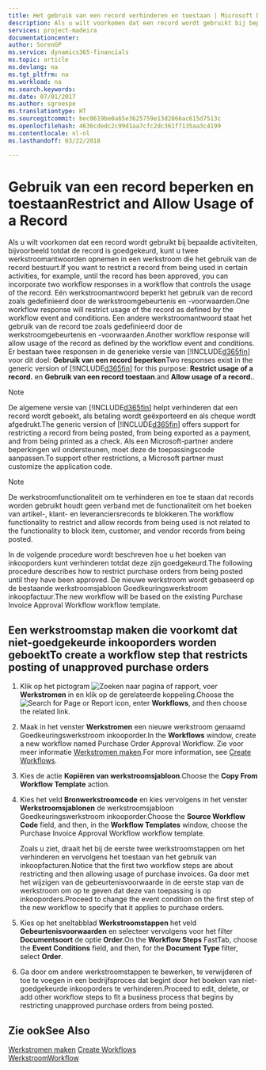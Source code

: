 ```yaml
---
title: Het gebruik van een record verhinderen en toestaan | Microsoft Docs
description: Als u wilt voorkomen dat een record wordt gebruikt bij bepaalde activiteiten, bijvoorbeeld totdat de record is goedgekeurd, kunt u twee werkstroomantwoorden opnemen in een werkstroom die het gebruik van de record bestuurt.
services: project-madeira
documentationcenter: 
author: SorenGP
ms.service: dynamics365-financials
ms.topic: article
ms.devlang: na
ms.tgt_pltfrm: na
ms.workload: na
ms.search.keywords: 
ms.date: 07/01/2017
ms.author: sgroespe
ms.translationtype: HT
ms.sourcegitcommit: bec0619be0a65e3625759e13d2866ac615d7513c
ms.openlocfilehash: 4636cdedc2c99d1aa7cfc2dc361f7135aa3c4199
ms.contentlocale: nl-nl
ms.lasthandoff: 03/22/2018

---
```

# <a name="restrict-and-allow-usage-of-a-record"></a><span data-ttu-id="c96b4-103">Gebruik van een record beperken en toestaan</span><span class="sxs-lookup"><span data-stu-id="c96b4-103">Restrict and Allow Usage of a Record</span></span>
<span data-ttu-id="c96b4-104">Als u wilt voorkomen dat een record wordt gebruikt bij bepaalde activiteiten, bijvoorbeeld totdat de record is goedgekeurd, kunt u twee werkstroomantwoorden opnemen in een werkstroom die het gebruik van de record bestuurt.</span><span class="sxs-lookup"><span data-stu-id="c96b4-104">If you want to restrict a record from being used in certain activities, for example, until the record has been approved, you can incorporate two workflow responses in a workflow that controls the usage of the record.</span></span> <span data-ttu-id="c96b4-105">Eén werkstroomantwoord beperkt het gebruik van de record zoals gedefinieerd door de werkstroomgebeurtenis en -voorwaarden.</span><span class="sxs-lookup"><span data-stu-id="c96b4-105">One workflow response will restrict usage of the record as defined by the workflow event and conditions.</span></span> <span data-ttu-id="c96b4-106">Een andere werkstroomantwoord staat het gebruik van de record toe zoals gedefinieerd door de werkstroomgebeurtenis en -voorwaarden.</span><span class="sxs-lookup"><span data-stu-id="c96b4-106">Another workflow response will allow usage of the record as defined by the workflow event and conditions.</span></span> <span data-ttu-id="c96b4-107">Er bestaan twee responsen in de generieke versie van [!INCLUDE[d365fin](includes/d365fin_md.md)] voor dit doel: **Gebruik van een record beperken**</span><span class="sxs-lookup"><span data-stu-id="c96b4-107">Two responses exist in the generic version of [!INCLUDE[d365fin](includes/d365fin_md.md)] for this purpose: **Restrict usage of a record.**</span></span> <span data-ttu-id="c96b4-108">en **Gebruik van een record toestaan**.</span><span class="sxs-lookup"><span data-stu-id="c96b4-108">and **Allow usage of a record.**.</span></span>

> [!NOTE]  
>  <span data-ttu-id="c96b4-109">De algemene versie van [!INCLUDE[d365fin](includes/d365fin_md.md)] helpt verhinderen dat een record wordt geboekt, als betaling wordt geëxporteerd en als cheque wordt afgedrukt.</span><span class="sxs-lookup"><span data-stu-id="c96b4-109">The generic version of [!INCLUDE[d365fin](includes/d365fin_md.md)] offers support for restricting a record from being posted, from being exported as a payment, and from being printed as a check.</span></span> <span data-ttu-id="c96b4-110">Als een Microsoft-partner andere beperkingen wil ondersteunen, moet deze de toepassingscode aanpassen.</span><span class="sxs-lookup"><span data-stu-id="c96b4-110">To support other restrictions, a Microsoft partner must customize the application code.</span></span>  

> [!NOTE]  
>  <span data-ttu-id="c96b4-111">De werkstroomfunctionaliteit om te verhinderen en toe te staan dat records worden gebruikt houdt geen verband met de functionaliteit om het boeken van artikel-, klant- en leveranciersrecords te blokkeren.</span><span class="sxs-lookup"><span data-stu-id="c96b4-111">The workflow functionality to restrict and allow records from being used is not related to the functionality to block item, customer, and vendor records from being posted.</span></span>

<span data-ttu-id="c96b4-112">In de volgende procedure wordt beschreven hoe u het boeken van inkooporders kunt verhinderen totdat deze zijn goedgekeurd.</span><span class="sxs-lookup"><span data-stu-id="c96b4-112">The following procedure describes how to restrict purchase orders from being posted until they have been approved.</span></span> <span data-ttu-id="c96b4-113">De nieuwe werkstroom wordt gebaseerd op de bestaande werkstroomsjabloon Goedkeuringswerkstroom inkoopfactuur.</span><span class="sxs-lookup"><span data-stu-id="c96b4-113">The new workflow will be based on the existing Purchase Invoice Approval Workflow workflow template.</span></span>  

## <a name="to-create-a-workflow-step-that-restricts-posting-of-unapproved-purchase-orders"></a><span data-ttu-id="c96b4-114">Een werkstroomstap maken die voorkomt dat niet-goedgekeurde inkooporders worden geboekt</span><span class="sxs-lookup"><span data-stu-id="c96b4-114">To create a workflow step that restricts posting of unapproved purchase orders</span></span>  
1. <span data-ttu-id="c96b4-115">Klik op het pictogram ![Zoeken naar pagina of rapport](media/ui-search/search_small.png "pictogram Zoeken naar pagina of rapport"), voer **Werkstromen** in en klik op de gerelateerde koppeling.</span><span class="sxs-lookup"><span data-stu-id="c96b4-115">Choose the ![Search for Page or Report](media/ui-search/search_small.png "Search for Page or Report icon") icon, enter **Workflows**, and then choose the related link.</span></span>  
2. <span data-ttu-id="c96b4-116">Maak in het venster **Werkstromen** een nieuwe werkstroom genaamd Goedkeuringswerkstroom inkooporder.</span><span class="sxs-lookup"><span data-stu-id="c96b4-116">In the **Workflows** window, create a new workflow named Purchase Order Approval Workflow.</span></span> <span data-ttu-id="c96b4-117">Zie voor meer informatie [Werkstromen maken](across-how-to-create-workflows.md).</span><span class="sxs-lookup"><span data-stu-id="c96b4-117">For more information, see [Create Workflows](across-how-to-create-workflows.md).</span></span>  
3. <span data-ttu-id="c96b4-118">Kies de actie **Kopiëren van werkstroomsjabloon**.</span><span class="sxs-lookup"><span data-stu-id="c96b4-118">Choose the **Copy From Workflow Template** action.</span></span>  
4. <span data-ttu-id="c96b4-119">Kies het veld **Bronwerkstroomcode** en kies vervolgens in het venster **Werkstroomsjablonen** de werkstroomsjabloon Goedkeuringswerkstroom inkooporder.</span><span class="sxs-lookup"><span data-stu-id="c96b4-119">Choose the **Source Workflow Code** field, and then, in the **Workflow Templates** window, choose the Purchase Invoice Approval Workflow workflow template.</span></span>  

     <span data-ttu-id="c96b4-120">Zoals u ziet, draait het bij de eerste twee werkstroomstappen om het verhinderen en vervolgens het toestaan van het gebruik van inkoopfacturen.</span><span class="sxs-lookup"><span data-stu-id="c96b4-120">Notice that the first two workflow steps are about restricting and then allowing usage of purchase invoices.</span></span> <span data-ttu-id="c96b4-121">Ga door met het wijzigen van de gebeurtenisvoorwaarde in de eerste stap van de werkstroom om op te geven dat deze van toepassing is op inkooporders.</span><span class="sxs-lookup"><span data-stu-id="c96b4-121">Proceed to change the event condition on the first step of the new workflow to specify that it applies to purchase orders.</span></span>  
5. <span data-ttu-id="c96b4-122">Kies op het sneltabblad **Werkstroomstappen** het veld **Gebeurtenisvoorwaarden** en selecteer vervolgens voor het filter **Documentsoort** de optie **Order**.</span><span class="sxs-lookup"><span data-stu-id="c96b4-122">On the **Workflow Steps** FastTab, choose the **Event Conditions** field, and then, for the **Document Type** filter, select **Order**.</span></span>  
6. <span data-ttu-id="c96b4-123">Ga door om andere werkstroomstappen te bewerken, te verwijderen of toe te voegen in een bedrijfsproces dat begint door het boeken van niet-goedgekeurde inkooporders te verhinderen.</span><span class="sxs-lookup"><span data-stu-id="c96b4-123">Proceed to edit, delete, or add other workflow steps to fit a business process that begins by restricting unapproved purchase orders from being posted.</span></span>  

## <a name="see-also"></a><span data-ttu-id="c96b4-124">Zie ook</span><span class="sxs-lookup"><span data-stu-id="c96b4-124">See Also</span></span>  
<span data-ttu-id="c96b4-125">[Werkstromen maken](across-how-to-create-workflows.md) </span><span class="sxs-lookup"><span data-stu-id="c96b4-125">[Create Workflows](across-how-to-create-workflows.md) </span></span>  
[<span data-ttu-id="c96b4-126">Werkstroom</span><span class="sxs-lookup"><span data-stu-id="c96b4-126">Workflow</span></span>](across-workflow.md)   

